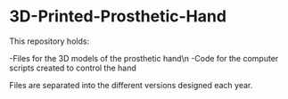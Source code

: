 # 3D-Printed-Prosthetic-Hand

This repository holds:

-Files for the 3D models of the prosthetic hand\n -Code for the computer scripts created to control the hand

Files are separated into the different versions designed each year.

